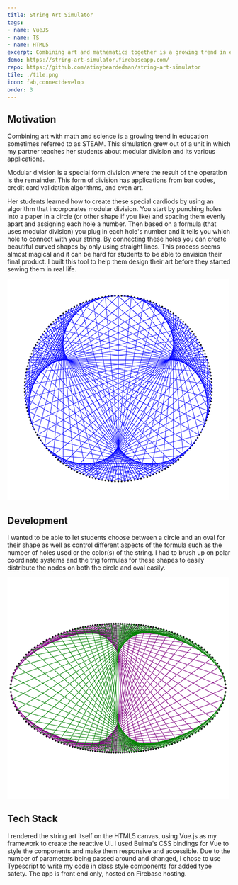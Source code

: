 ```yaml
---
title: String Art Simulator
tags:
- name: VueJS
- name: TS
- name: HTML5
excerpt: Combining art and mathematics together is a growing trend in education. This simulation provides students a glimpse at the art they can create using a mathematical tool called modular division.
demo: https://string-art-simulator.firebaseapp.com/
repo: https://github.com/atinybeardedman/string-art-simulator
tile: ./tile.png
icon: fab,connectdevelop
order: 3
---
```

## Motivation
Combining art with math and science is a growing trend in education sometimes referred to as STEAM. This simulation grew out of a unit in which my partner teaches her students about modular division and its various applications. 

Modular division is a special form division where the result of the operation is the remainder. This form of division has applications from bar codes, credit card validation algorithms, and even art. 

Her students learned how to create these special cardiods by using an algorithm that incorporates modular division. You start by punching holes into a paper in a circle (or other shape if you like) and spacing them evenly apart and assigning each hole a number. Then based on a formula (that uses modular division) you plug in each hole's number and it tells you which hole to connect with your string. By connecting these holes you can create beautiful curved shapes by only using straight lines. This process seems almost magical and it can be hard for students to be able to envision their final product. I built this tool to help them design their art before they started sewing them in real life.

![Fig. 1 - An example string design](./tile.png)

## Development
I wanted to be able to let students choose between a circle and an oval for their shape as well as control different aspects of the formula such as the number of holes used or the color(s) of the string. I had to brush up on polar coordinate systems and the trig formulas for these shapes to easily distribute the nodes on both the circle and oval easily.

![Fig. 2 - An example string design using 2 different colored strings](./string-2.png)

## Tech Stack
I rendered the string art itself on the HTML5 canvas, using Vue.js as my framework to create the reactive UI. I used Bulma's CSS bindings for Vue to style the components and make them responsive and accessible. Due to the number of parameters being passed around and changed, I chose to use Typescript to write my code in class style components for added type safety. The app is front end only, hosted on Firebase hosting.